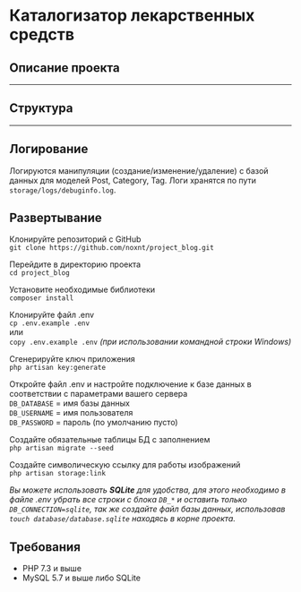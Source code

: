 # Каталогизатор лекарственных средств

## Описание проекта
---


## Структура
---

## Логирование
Логируются манипуляции (создание/изменение/удаление) с базой данных для моделей Post, Category, Tag. Логи хранятся по пути `storage/logs/debuginfo.log`.


## Развертывание

Клонируйте репозиторий с GitHub<br>
`git clone https://github.com/noxnt/project_blog.git`

Перейдите в директорию проекта<br>
`cd project_blog`

Установите необходимые библиотеки<br>
`composer install`

Клонируйте файл .env<br>
`cp .env.example .env`<br>
или<br>
`copy .env.example .env` _(при использовании командной строки Windows)_

Сгенерируйте ключ приложения<br>
`php artisan key:generate`

Откройте файл .env и настройте подключение к базе данных в соответствии с параметрами вашего сервера<br>
`DB_DATABASE` = имя базы данных<br>
`DB_USERNAME` = имя пользователя<br>
`DB_PASSWORD` = пароль (по умолчанию пусто)

Создайте обязательные таблицы БД с заполнением<br>
`php artisan migrate --seed`

Создайте символическую ссылку для работы изображений<br>
`php artisan storage:link`

_Вы можете использовать **SQLite** для удобства, для этого необходимо в файле .env убрать все строки с блока `DB_*` и оставить только `DB_CONNECTION=sqlite`, так же создайте файл базы данных, использовав `touch database/database.sqlite` находясь в корне проекта._


## Требования
* PHP 7.3 и выше
* MySQL 5.7 и выше либо SQLite
